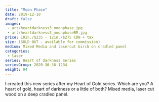 ```yaml
---
title: "Moon Phase"
date: 2019-12-10
draft: false
images:
 - art/heartdarkness3_moonphase.jpg
 - art/heartdarkness3_moonphaseRM.jpg
price: 10in./$235 - 12in./$275 CDN + tax
size: (SOLD OUT - available for commission) 
medium: Mixed Media and lasercut birch on cradled panel
categories:
 - laser
series: Heart of Darkness Series
seriesGroup: 2020-36-36-1234
weight: 94
---
```


I created this new series after my Heart of Gold series. Which are you? A heart of gold, heart of darkness or a little of both?  Mixed media, laser cut wood on a deep cradled panel.